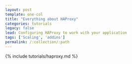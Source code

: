 ```yaml
---
layout: post
template: one-col
title: "Everything about HAProxy"
categories: tutorials
legacy: false
lead: Configuring HAProxy to work with your application
tags: ['Scaling', 'addins']
permalink: /:collection/:path
---
```


{% include tutorials/haproxy.md %}
